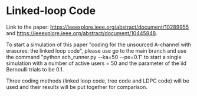 # Linked-loop Code

Link to the paper: https://ieeexplore.ieee.org/abstract/document/10289955 and https://ieeexplore.ieee.org/abstract/document/10445848. 

To start a simulation of this paper "coding for the unsourced A-channel with erasures: the linked loop code", please use go to the main branch and use the command "python ach_runner.py --ka=50 --pe=0.1" to start a single simulation with a number of active users = 50 and the parameter of the iid Bernoulli trials to be 0.1. 

Three coding methods (linked loop code, tree code and LDPC code) will be used and their results will be put together for comparison. 
